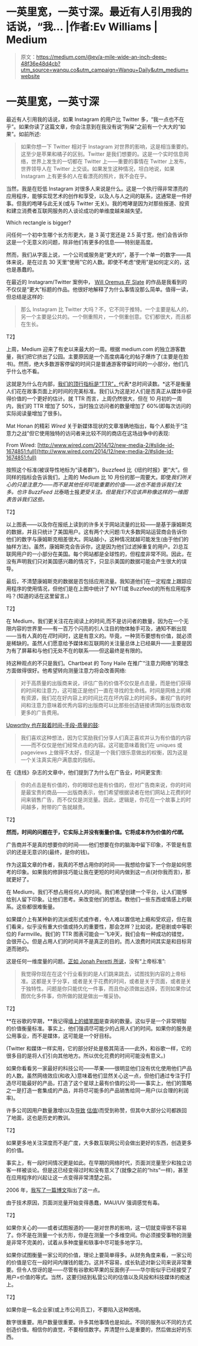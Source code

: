 # 一英里宽，一英寸深。最近有人引用我的话说，“我… |作者:Ev Williams | Medium

> 原文：<https://medium.com/@ev/a-mile-wide-an-inch-deep-48f36e48d4cb?utm_source=wanqu.co&utm_campaign=Wanqu+Daily&utm_medium=website>

# 一英里宽，一英寸深

最近有人引用我的话说，如果 Instagram 的用户比 Twitter 多，“我一点也不在乎”。如果你读了这篇文章，你会注意到在我没有说“狗屎”之前有一个大大的“如果”。如前所述:

> 如果你想一下 Twitter 相对于 Instagram 对世界的影响，这是相当重要的。这至少是苹果和橘子的区别。Twitter 是我们想要的。这是一个实时信息网络，世界上发生的一切都在 Twitter 上——重要的事情在 Twitter 上发布，世界领导人在 Twitter 上交谈。如果发生这种情况，坦白地说，如果 Instagram 上有更多的人在看漂亮的照片，我不会在乎。

当然，我是在贬低 Instagram 对很多人来说是什么。这是一个执行得非常漂亮的应用程序，能够实现艺术的创作和享受，以及人与人之间的联系，这通常是一件好事。但我的咆哮与此无关(或与 Twitter 无关)。我的咆哮是因为对那些报道、投资和建立消费者互联网服务的人谈论成功的单维度越来越失望。



Which rectangle is bigger?



问任何一个初中生哪个长方形更大，是 3 英寸宽还是 2.5 英寸宽，他们会告诉你这是一个无意义的问题，除非他们有更多的信息——特别是高度。



然而，我们从字面上说，一个公司或服务是“更大的”，基于一个单一的数字——具体来说，是在过去 30 天里“使用”它的人数。即使不考虑“使用”是如何定义的，这也是愚蠢的。

在最近的 Instagram/Twitter 案例中， [Will Oremus 在 Slate](http://www.slate.com/blogs/future_tense/2014/12/10/instagram_hits_300_million_users_bigger_than_twitter_not_really.html) 的作品是我看到的不仅仅是“更大”标题的作品。他很好地解释了为什么事情没那么简单。值得一读，但总结是这样的:

> 那么 Instagram 比 Twitter 大吗？不，它不同于推特。一个主要是私人的，另一个主要是公共的。一个侧重照片，一个侧重创意。它们都很大，而且都在生长。



T2】

上周，Medium 迎来了有史以来最大的一周。根据 medium.com 的独立游客数量，我们把它挤出了公园。主要原因是一个高度病毒化的帖子爆炸了(主要是在脸书)。然而，绝大多数游客停留的时间只是普通游客停留时间的一小部分，他们几乎什么也不看。

这就是为什么在内部，[我们的顶行指标是“TTR”，](https://medium.com/data-lab/mediums-metric-that-matters-total-time-reading-86c4970837d5)代表*总时间读数。*这不是衡量人们花在故事页面上的时间的完美标准。我们认为这是对人们是否真正从媒体中获得价值的一个更好的估计。就 TTR 而言，上周仍然很大，但在 10 月初的一周内，我们的 TTR 增加了 50%，当时独立访问者的数量增加了 60%(即每次访问的实际阅读量增加了很多)。

Mat Honan 的精彩 *Wired* 关于新媒体现状的文章准确地指出，每个人都处于“注意力之战”但它使用独特的访问者来比较不同的商店在这场战争中的表现:



From Wired: [http://www.wired.com/2014/12/new-media-2/#slide-id-1674851:full](http://www.wired.com/2014/12/new-media-2/#slide-id-1674851:full)



按照这个标准(被误导性地标为“读者群”)，Buzzfeed 比《纽约时报》更“大”。但同样的指标会告诉我们，上周的 Medium 比 10 月份的那一周要大。即使*我们所关心的只是注意力——而不是其他任何可能重要的价值——这也不能告诉我们太多。*也许* BuzzFeed 比*泰晤士报*更受关注。但是我们不应该声称像这样的一维图表告诉我们这些。*

T2】

以上图表——以及你在报纸上读到的许多关于网站流量的比较——是基于康姆斯克的数据，并且只统计了美国用户。这有两个大问题:1)大多数网站运营商会告诉你他们的数字与康姆斯克相差很大。网站越小，这种情况就越可能发生(由于他们的抽样方法)。虽然，康姆斯克会告诉你，这是因为他们过滤掉重复的用户。2)总互联网用户的一小部分在美国。每个网站都是全球性的，但程度非常不同。因此，在没有声明我们只对美国感兴趣的情况下，只显示美国的数据可能会产生很大的误导。

最后，不清楚康姆斯克的数据是否包括应用流量。我知道他们在一定程度上跟踪应用程序的使用情况，但他们是在上图中统计了 NYT(或 Buzzfeed)的所有应用程序吗？(知道的话在这里留言。)

T2】

在 Medium，我们更关注花在阅读上的时间,而不是访问者的数量，因为在一个无限内容的世界里——有一百万个闪亮的引人注目的物体触手可及，通知不断出现——当有人真的在*花*时间时，这是有意义的。毕竟，一种货币要想有价值，就必须是稀缺的。虽然人们愿意给予媒体和互联网的关注量总体上已经飙升——主要是因为有了屏幕和与他们无处不在的联系——但这最终是有限的。

持这种观点的不只是我们。Chartbeat 的 Tony Haile 在推广“注意力网络”的理念方面做得很好。他希望转向测量注意力将会改善网络:

> 对于高质量的出版商来说，评估广告的价值不仅仅是点击量，而是他们获得的时间和注意力，这可能正是他们一直在寻找的生命线。时间是网络上的稀有资源，我们花在好内容上的时间比花在坏内容上的时间多。重视广告的时间和注意力意味着优秀内容的出版商可以比那些创造链接诱饵的出版商收取更多的广告费用。

[Upworthy 也在敲着时间-手段-质量的鼓](http://www.niemanlab.org/2014/02/upworthy-has-a-new-way-of-measuring-engagement/):

> 我们喜欢这种想法，因为它奖励我们分享人们真正喜欢并认为有价值的内容——而不仅仅是他们经常点击的内容。这可能意味着我们在 uniques 或 pageviews 上做得不太好，但这是一个我们很乐意做出的权衡，因为这是一个关注真实用户满意度的指标。

在《连线》杂志的文章中，他们提到了为什么在广告业，时间更宝贵:

> 你的点击是有价值的，你的眼球也是有价值的，但对广告商来说，你的时间是最宝贵的商品——出版商表示，他们希望根据读者在他们网站上花费的时间来销售广告，而不仅仅是浏览量。因此，逻辑是，你花在一个故事上的时间越多，附带的广告就越贵。

T2】

**然而，时间的问题在于，它实际上并没有衡量价值。它将成本作为价值的*代理*。**

广告商并不是真的想要你的时间——他们想要在你的脑海中留下印象，不管是有意识的还是无意识的(最终，是你的钱)。

作为这篇文章的作者，我真的不想占用你的时间——我想给你留下一个你是如何思考的印象。如果我的修辞技巧能让我在更短的时间内做到这一点(对你我而言)，那就更好了。

在 Medium，我们不想占用任何人的时间。我们希望创建一个平台，让人们能够给别人留下印象。让他们思考。来改变他们的想法。教他们一些东西或情感上的联系。这些都很难衡量。

如果媒介上有某种新的流派或形式或作者，令人难以置信地上瘾和受欢迎，但在我们看来，似乎没有重大价值或持久的重要性，那会怎样？比如说，肥皂剧或中等职位的 Farmville。我们的 TTR 图表可能会一飞冲天，我们会有一种成功的错觉，会很开心。但是占用人们的时间并不是真正的目的。而人浪费时间其实是和目标背道而驰的。

这是任何一维度量的问题。[正如 Jonah Peretti 所说](https://medium.com/matter/buzzfeeds-jonah-peretti-goes-long-e98cf13160e7)，没有“上帝标准”:

> 我觉得你现在在这个行业看到的是人们跳来跳去，试图找到内容的上帝标准。这都是关于分享，或者是关于花费的时间，或者是关于页面，或者是关于独特性。问题是你只能优化一件事，而且你必须做出选择，否则如果你试图优化多件事，你所做的就是做出一堆妥协。

T2】

**在谷歌的早期，**我记得[墙上的蜡笔图](http://www.fastcompany.com/46507/between-lines)是查询的数量。这似乎是一个非常明智的价值衡量标准。事实上，他们强调尽可能少的占用人们的时间。如果你的服务是公用事业，而不是媒体，这可能是一个好目标。

(Twitter 和媒体一样实用，它的部分好处是极其简洁——此外，和谷歌一样，它的很多目的是将人们引向其他地方。所以优化花费的时间可能没有意义。)

如果你看看另一家最好的科技公司——苹果——很明显他们没有优化使用他们产品的人数。虽然网络效应(和收入)意味着他们显然关心这一点，但他们通过专注于打造尽可能最好的产品，打造了这个星球上最有价值的公司——事实上，他们的策略之一是打造一套集成的产品，并将尽可能多的产品销售给同一用户(以合理的利润率)。

许多公司因用户数量激增(以及[导致](http://allthingsd.com/20080319/rockyou-the-400-million-widget/) [估值](http://techcrunch.com/2012/04/26/viddy-is-raising-30m-at-a-370m-valuation/))而受到称赞，但其中大部分公司都跌回了地面，这也是历史的教训。

T2】

如果更多地关注深度而不是广度，大多数互联网公司会做出更好的东西，创造更多的价值。

事实上，有一段时间情况更是如此。在早期的网络时代，页面浏览量至少和独立访客一样被谈论。但是这已经变得过时和没有意义了(就像之前的“hits”一样)，甚至在应用程序的兴起让这一点变得非常清楚之前。

2006 年，[我写了一篇博文](https://medium.com/@ev/pageviews-are-obsolete-59c8bb32cd14)指出了这一点。

由于技术原因，页面浏览量开始变得愚蠢，MAU/UV 强调感觉有毒。

T2】

如果你关心的——或者试图报道的——是对世界的影响，这一切就变得很不容易了。你不是在测量一个长方形，你是在测量一个多维空间。你必须接受事物的测量是非常不完美的，试着从多种度量和轶事中尽可能多地学习。

如果你试图衡量一家公司的价值，理论上要简单得多。从财务角度来看，一家公司的价值是它在一段时间内赚钱的能力。这并不容易，成长轨迹对新公司来说非常重要。但令人惊讶的是——尽管有谷歌和苹果的反面例子——华尔街似乎已经接受了用户=价值的等式。当然，这要归结到私营公司的估值以及风投和科技媒体的痴迷上。

T2】

如果你是一名企业家(或上市公司员工)，不要陷入这种困境。

数字很重要。用户数量很重要。许多其他事情也是如此。不同的服务以不同的方式创造价值。相信你的直觉，不要相信数字。弄清楚什么是重要的，然后做出好的东西。